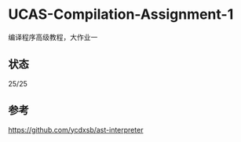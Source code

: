 # UCAS-Compilation-Assignment-1
编译程序高级教程，大作业一
## 状态
25/25
## 参考
https://github.com/ycdxsb/ast-interpreter
